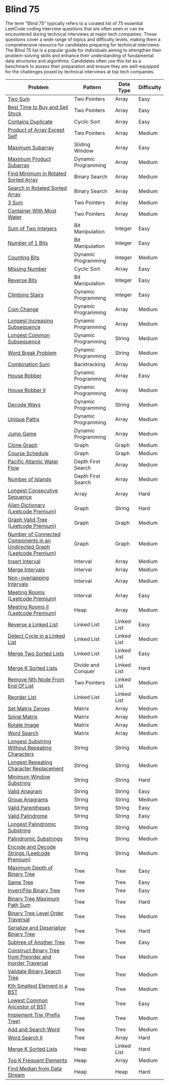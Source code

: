 # Blind 75

The term "Blind 75" typically refers to a curated list of 75 essential LeetCode coding interview questions that are often seen or can be encountered during technical interviews at major tech companies. These questions cover a wide range of topics and difficulty levels, making them a comprehensive resource for candidates preparing for technical interviews. The Blind 75 list is a popular guide for individuals aiming to strengthen their problem-solving skills and enhance their understanding of fundamental data structures and algorithms. Candidates often use this list as a benchmark to assess their preparation and ensure they are well-equipped for the challenges posed by technical interviews at top tech companies.

| Problem                                                                                                                                                          | Pattern             | Data Type   | Difficulty |
| ---------------------------------------------------------------------------------------------------------------------------------------------------------------- | ------------------- | ----------- | ---------- |
| [Two Sum](https://leetcode.com/problems/two-sum/)                                                                                                                | Two Pointers        | Array       | Easy       |
| [Best Time to Buy and Sell Stock](https://leetcode.com/problems/best-time-to-buy-and-sell-stock/)                                                                | Two Pointers        | Array       | Easy       |
| [Contains Duplicate](https://leetcode.com/problems/contains-duplicate/)                                                                                          | Cyclic Sort         | Array       | Easy       |
| [Product of Array Except Self](https://leetcode.com/problems/product-of-array-except-self/)                                                                      | Two Pointers        | Array       | Medium     |
| [Maximum Subarray](https://leetcode.com/problems/maximum-subarray/)                                                                                              | Sliding Window      | Array       | Easy       |
| [Maximum Product Subarray](https://leetcode.com/problems/maximum-product-subarray/)                                                                              | Dynamic Programming | Array       | Medium     |
| [Find Minimum in Rotated Sorted Array](https://leetcode.com/problems/find-minimum-in-rotated-sorted-array/)                                                      | Binary Search       | Array       | Medium     |
| [Search in Rotated Sorted Array](https://leetcode.com/problems/search-in-rotated-sorted-array/)                                                                  | Binary Search       | Array       | Medium     |
| [3 Sum](https://leetcode.com/problems/3sum/)                                                                                                                     | Two Pointers        | Array       | Medium     |
| [Container With Most Water](https://leetcode.com/problems/container-with-most-water/)                                                                            | Two Pointers        | Array       | Medium     |
| [Sum of Two Integers](https://leetcode.com/problems/sum-of-two-integers/)                                                                                        | Bit Manipulation    | Integer     | Easy       |
| [Number of 1 Bits](https://leetcode.com/problems/number-of-1-bits/)                                                                                              | Bit Manipulation    | Integer     | Easy       |
| [Counting Bits](https://leetcode.com/problems/counting-bits/)                                                                                                    | Dynamic Programming | Integer     | Medium     |
| [Missing Number](https://leetcode.com/problems/missing-number/)                                                                                                  | Cyclic Sort         | Array       | Easy       |
| [Reverse Bits](https://leetcode.com/problems/reverse-bits/)                                                                                                      | Bit Manipulation    | Integer     | Easy       |
| [Climbing Stairs](https://leetcode.com/problems/climbing-stairs/)                                                                                                | Dynamic Programming | Integer     | Easy       |
| [Coin Change](https://leetcode.com/problems/coin-change/)                                                                                                        | Dynamic Programming | Array       | Medium     |
| [Longest Increasing Subsequence](https://leetcode.com/problems/longest-increasing-subsequence/)                                                                  | Dynamic Programming | Array       | Medium     |
| [Longest Common Subsequence](https://leetcode.com/problems/longest-common-subsequence/)                                                                          | Dynamic Programming | String      | Medium     |
| [Word Break Problem](https://leetcode.com/problems/word-break/)                                                                                                  | Dynamic Programming | String      | Medium     |
| [Combination Sum](https://leetcode.com/problems/combination-sum/)                                                                                                | Backtracking        | Array       | Medium     |
| [House Robber](https://leetcode.com/problems/house-robber/)                                                                                                      | Dynamic Programming | Array       | Easy       |
| [House Robber II](https://leetcode.com/problems/house-robber-ii/)                                                                                                | Dynamic Programming | Array       | Medium     |
| [Decode Ways](https://leetcode.com/problems/decode-ways/)                                                                                                        | Dynamic Programming | String      | Medium     |
| [Unique Paths](https://leetcode.com/problems/unique-paths/)                                                                                                      | Dynamic Programming | Array       | Medium     |
| [Jump Game](https://leetcode.com/problems/jump-game/)                                                                                                            | Dynamic Programming | Array       | Medium     |
| [Clone Graph](https://leetcode.com/problems/clone-graph/)                                                                                                        | Graph               | Graph       | Medium     |
| [Course Schedule](https://leetcode.com/problems/course-schedule/)                                                                                                | Graph               | Graph       | Medium     |
| [Pacific Atlantic Water Flow](https://leetcode.com/problems/pacific-atlantic-water-flow/)                                                                        | Depth First Search  | Array       | Medium     |
| [Number of Islands](https://leetcode.com/problems/number-of-islands/)                                                                                            | Depth First Search  | Array       | Medium     |
| [Longest Consecutive Sequence](https://leetcode.com/problems/longest-consecutive-sequence/)                                                                      | Array               | Array       | Hard       |
| [Alien Dictionary (Leetcode Premium)](https://leetcode.com/problems/alien-dictionary/)                                                                           | Graph               | String      | Hard       |
| [Graph Valid Tree (Leetcode Premium)](https://leetcode.com/problems/graph-valid-tree/)                                                                           | Graph               | Graph       | Medium     |
| [Number of Connected Components in an Undirected Graph (Leetcode Premium)](https://leetcode.com/problems/number-of-connected-components-in-an-undirected-graph/) | Graph               | Graph       | Medium     |
| [Insert Interval](https://leetcode.com/problems/insert-interval/)                                                                                                | Interval            | Array       | Medium     |
| [Merge Intervals](https://leetcode.com/problems/merge-intervals/)                                                                                                | Interval            | Array       | Medium     |
| [Non-overlapping Intervals](https://leetcode.com/problems/non-overlapping-intervals/)                                                                            | Interval            | Array       | Medium     |
| [Meeting Rooms (Leetcode Premium)](https://leetcode.com/problems/meeting-rooms/)                                                                                 | Interval            | Array       | Easy       |
| [Meeting Rooms II (Leetcode Premium)](https://leetcode.com/problems/meeting-rooms-ii/)                                                                           | Heap                | Array       | Medium     |
| [Reverse a Linked List](https://leetcode.com/problems/reverse-linked-list/)                                                                                      | Linked List         | Linked List | Easy       |
| [Detect Cycle in a Linked List](https://leetcode.com/problems/linked-list-cycle/)                                                                                | Linked List         | Linked List | Medium     |
| [Merge Two Sorted Lists](https://leetcode.com/problems/merge-two-sorted-lists/)                                                                                  | Linked List         | Linked List | Easy       |
| [Merge K Sorted Lists](https://leetcode.com/problems/merge-k-sorted-lists/)                                                                                      | Divide and Conquer  | Linked List | Hard       |
| [Remove Nth Node From End Of List](https://leetcode.com/problems/remove-nth-node-from-end-of-list/)                                                              | Two Pointers        | Linked List | Medium     |
| [Reorder List](https://leetcode.com/problems/reorder-list/)                                                                                                      | Linked List         | Linked List | Medium     |
| [Set Matrix Zeroes](https://leetcode.com/problems/set-matrix-zeroes/)                                                                                            | Matrix              | Array       | Medium     |
| [Spiral Matrix](https://leetcode.com/problems/spiral-matrix/)                                                                                                    | Matrix              | Array       | Medium     |
| [Rotate Image](https://leetcode.com/problems/rotate-image/)                                                                                                      | Matrix              | Array       | Medium     |
| [Word Search](https://leetcode.com/problems/word-search/)                                                                                                        | Matrix              | Array       | Medium     |
| [Longest Substring Without Repeating Characters](https://leetcode.com/problems/longest-substring-without-repeating-characters/)                                  | String              | String      | Medium     |
| [Longest Repeating Character Replacement](https://leetcode.com/problems/longest-repeating-character-replacement/)                                                | String              | String      | Medium     |
| [Minimum Window Substring](https://leetcode.com/problems/minimum-window-substring/)                                                                              | String              | String      | Hard       |
| [Valid Anagram](https://leetcode.com/problems/valid-anagram/)                                                                                                    | String              | String      | Easy       |
| [Group Anagrams](https://leetcode.com/problems/group-anagrams/)                                                                                                  | String              | String      | Medium     |
| [Valid Parentheses](https://leetcode.com/problems/valid-parentheses/)                                                                                            | String              | String      | Easy       |
| [Valid Palindrome](https://leetcode.com/problems/valid-palindrome/)                                                                                              | String              | String      | Easy       |
| [Longest Palindromic Substring](https://leetcode.com/problems/longest-palindromic-substring/)                                                                    | String              | String      | Medium     |
| [Palindromic Substrings](https://leetcode.com/problems/palindromic-substrings/)                                                                                  | String              | String      | Medium     |
| [Encode and Decode Strings (Leetcode Premium)](https://leetcode.com/problems/encode-and-decode-strings/)                                                         | String              | String      | Medium     |
| [Maximum Depth of Binary Tree](https://leetcode.com/problems/maximum-depth-of-binary-tree/)                                                                      | Tree                | Tree        | Easy       |
| [Same Tree](https://leetcode.com/problems/same-tree/)                                                                                                            | Tree                | Tree        | Easy       |
| [Invert/Flip Binary Tree](https://leetcode.com/problems/invert-binary-tree/)                                                                                     | Tree                | Tree        | Easy       |
| [Binary Tree Maximum Path Sum](https://leetcode.com/problems/binary-tree-maximum-path-sum/)                                                                      | Tree                | Tree        | Hard       |
| [Binary Tree Level Order Traversal](https://leetcode.com/problems/binary-tree-level-order-traversal/)                                                            | Tree                | Tree        | Medium     |
| [Serialize and Deserialize Binary Tree](https://leetcode.com/problems/serialize-and-deserialize-binary-tree/)                                                    | Tree                | Tree        | Hard       |
| [Subtree of Another Tree](https://leetcode.com/problems/subtree-of-another-tree/)                                                                                | Tree                | Tree        | Easy       |
| [Construct Binary Tree from Preorder and Inorder Traversal](https://leetcode.com/problems/construct-binary-tree-from-preorder-and-inorder-traversal/)            | Tree                | Tree        | Medium     |
| [Validate Binary Search Tree](https://leetcode.com/problems/validate-binary-search-tree/)                                                                        | Tree                | Tree        | Medium     |
| [Kth Smallest Element in a BST](https://leetcode.com/problems/kth-smallest-element-in-a-bst/)                                                                    | Tree                | Tree        | Medium     |
| [Lowest Common Ancestor of BST](https://leetcode.com/problems/lowest-common-ancestor-of-a-binary-search-tree/)                                                   | Tree                | Tree        | Easy       |
| [Implement Trie (Prefix Tree)](https://leetcode.com/problems/implement-trie-prefix-tree/)                                                                        | Tree                | Tree        | Medium     |
| [Add and Search Word](https://leetcode.com/problems/add-and-search-word-data-structure-design/)                                                                  | Tree                | Tree        | Medium     |
| [Word Search II](https://leetcode.com/problems/word-search-ii/)                                                                                                  | Tree                | Array       | Hard       |
| [Merge K Sorted Lists](https://leetcode.com/problems/merge-k-sorted-lists/)                                                                                      | Heap                | Linked List | Hard       |
| [Top K Frequent Elements](https://leetcode.com/problems/top-k-frequent-elements/)                                                                                | Heap                | Array       | Medium     |
| [Find Median from Data Stream](https://leetcode.com/problems/find-median-from-data-stream/)                                                                      | Heap                | Heap        | Hard       |
